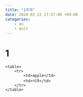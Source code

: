 ```yaml
---
title: "1주차"
date: 2024-02-22 17:57:00 +09:00
categories: 
    - en
    - quiz
---
```

# 1
	<table>
		<tr>
			<td>apple</td>
			<td>사과</td>
		</tr>
	</table>